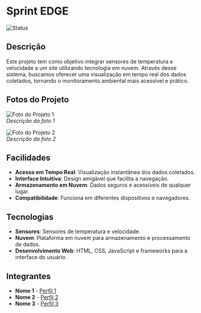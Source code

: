 # Sprint EDGE

![Status](https://img.shields.io/badge/status-em%20desenvolvimento-yellow.svg)

## Descrição

Este projeto tem como objetivo integrar sensores de temperatura e velocidade a um site utilizando tecnologia em nuvem. Através desse sistema, buscamos oferecer uma visualização em tempo real dos dados coletados, tornando o monitoramento ambiental mais acessível e prático.

## Fotos do Projeto

![Foto do Projeto 1](link-da-foto-1)  
*Descrição da foto 1*

![Foto do Projeto 2](link-da-foto-2)  
*Descrição da foto 2*

## Facilidades

- **Acesso em Tempo Real**: Visualização instantânea dos dados coletados.
- **Interface Intuitiva**: Design amigável que facilita a navegação.
- **Armazenamento em Nuvem**: Dados seguros e acessíveis de qualquer lugar.
- **Compatibilidade**: Funciona em diferentes dispositivos e navegadores.

## Tecnologias

- **Sensores**: Sensores de temperatura e velocidade.
- **Nuvem**: Plataforma em nuvem para armazenamento e processamento de dados.
- **Desenvolvimento Web**: HTML, CSS, JavaScript e frameworks para a interface do usuário.

## Integrantes

- **Nome 1** - [Perfil 1](https://github.com/usuario1)
- **Nome 2** - [Perfil 2](https://github.com/usuario2)
- **Nome 3** - [Perfil 3](https://github.com/usuario3)


